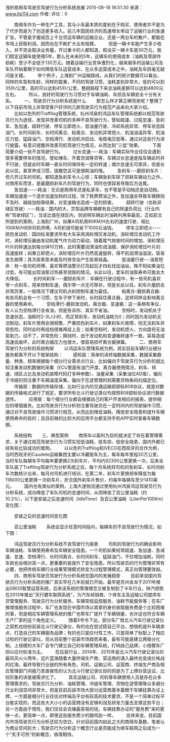 浅析商用车驾驶员驾驶行为分析系统发展
2015-08-18 18:51:30   来源：www.its114.com   作者:    评论：0

　　商用车作为一种生产工具，其与小车最本质的差别在于购买、使用者并不是为了代步而是为了创造更多收入。前几年国民经济的高速增长带动了运输行业的急速扩张，不管是手握成百上千台货运车辆的运输企业，还是一两台车的散户，都能在市场上获取利润，因而也在不断扩大业务规模。
　　但是一辆卡车能产生多少收入，并不完全取决业务量。开过重卡的人都知道，假设买一辆卡车是30万元，我们假定这辆车能使用5年，那么在未来的5年，这辆车的使用成本（油耗及零部件损耗）至少不会低于130万元。随着运输行业竞争激烈化，越来越多的运输公司及车队开始着眼于如何降低车队运营成本，在众多运营成本之中，油耗及车损毫无疑问是关键。
　　举个例子，上海到广州运输路线，从我们的统计数据可以看出，同样的车型和车龄，同样的载重，不同的驾驶习惯，油耗差别非常大，低的可以到35升/公里，高的可以达到45升/公里，整趟路程下来总油耗差额可以达到4800元左右。
　　所以，良好的驾驶行为习惯对于车辆油耗、车损及车辆安全十分有关系。
　　一、驾驶员行为分析系统是什么
　　那怎么样才算正确驾驶呢？整理了以下目前市场上非常受客户好评的几款驾驶员行为规范产品来向大家介绍。
　　比如以色列的Traffilog管理系统，杭州鸿泉的鸿运车队管理系统都以规范驾驶员行为为途径，发现并改善司机的多种不良驾驶行为，譬如超速、过程怠速、急刹车、急加速、超转行驶、停车立即熄火、低油量行驶、冷却系统异常、停车状态踩油门、长时间刹车、长时间离合、粘离合、发动机异常熄火、机油油温异常、机油压力低、猛踩油门、空档滑行、发动机冷启动、电瓶电压低等，通过对这些行为进行披露，有意识提醒并改善司机驾驶行为情况，从而达到"三低"效果。
　　下面简要介绍一些不良驾驶行为。
　　过长怠速----耗油：车辆实际作业往往会遇到很多需要停车的情况，譬如堵车、开着空调等货等，车辆过长怠速是指车辆此时并不行驶，但是此时车辆一直长时间保持有一定的转速；偶尔怠速无可厚非，但是长此以往，甚至养成习惯，提醒您这可是很耗油的哦。
　　急刹车---磨损刹车片：但凡开过车的司机，都知道急刹车令人心惊；车辆急刹车除了损耗车辆动力之外，对商用车而言，是最磨损刹车片的驾驶行为，同时也很容易导致后方追尾。
　　急加速-----耗油：无论是商用车还是私家车，也不管是手动档还是自动档，车辆加速是一个逐步加速加档的过程，除了耗费燃油之外，急加速会导致车辆换挡不及时、越级加档等结果，对变速箱也造成一定的损害。
　　超转行驶（也称非绿区驾驶）----耗油：国内的大，宗型品牌车辆都有自己的转速负荷比（行业内称"驾驶绿区"），当该比值在绿区内，则说明车辆此时油耗利用率最高，正如前文所提到的案例，上海到广州，如果A司机用80KM/H左右的速度行驶，相比100KM/H的B司机师傅，A司机很可能省下1000元油钱。
　　停车立即熄火----损伤发动机：国四标准要求所有大车采用涡轮增压发动机，涡轮增压发动机工作时，涡轮增压器由发动机尾气作为动力驱动，随着尾气排放时间的增加，涡轮增压叶片的转速达到每分钟10万转，此时需要润滑油形成油膜，保护涡轮增压叶片的高速旋转；如果立即熄火，涡轮增压叶片仍然高速旋转，得不到润滑油滋润，容易发生故障；其次尿素泵未能及时排空会产生尿素结晶。
　　低油量行驶---油泵短命：有一些司机师傅，喜欢等燃油警示灯亮起后才四处找加油站，殊不知如果油位过低，有可能出现油泵过热甚至烧毁的情况。长此以往，爱车的油泵寿命可能会大大降低。
　　长时间刹车----磨损刹车片：车辆在行驶过程中，有一些司机喜欢带一点刹车，用来控制车速，偶尔带一点无可厚非，但是长此以往，刹车片磨损会非常厉害，一般情况下建议司机点刹控制车速为最佳。
　　粘离合-磨损离合器:有些司机会有一个习惯，在车子停下来时，长时踩住离合器，这样同样会影响离合器的使用寿命。
　　空档滑行-磨损发动机、离合器、变速箱：这一条稍有争议，有人认为空档滑行会省油，但是告诉你，其实不省油。
　　空档时，发动机处于怠速状态，油耗时2-3L/小时，而正常刹车，发动机油耗为0；同时因为发动机无法制动，刹车片使用会很频繁，严重损伤刹车片，如果刹车片故障，则无法刹车非常危险，同时此时再挂档很难再挂上去；如果空档时，发动机熄火，方向盘将无油泵助力，动不了，非常危险；换挡时，由于发动机和变速箱转速不一致，容易造成高速齿崩坏，此时离合器压力也很大，很容易损坏离合器弹簧。
　　二、商用车驾驶行为分析的系统构架
　　以鸿运车队管理系统为例，其实目前车辆行业细分服务都离不开以下框架结构：
　　感知层：简单的讲终端数据采集，数据采集数量、种类、频率根据每个细分行业需求点行业，比如偏向于驾驶员行为分析的就比较注重发动机数据的采集（ECU里面有油门开度、离合器使用情况、刹车、转速、绿区占比及发动机故障代码灯多种参数）、油量采集（采集油位AD值），偏向于冷链的则注重于车厢温度采集，偏向于在途管理的则需要货物条码扫描定位。
　　传输层：数据的传输存储，比如行业内的交通运输部部标808协议，就是对数据的传输格式进行了规定，要求所有北斗行驶记录仪均按照808部标协议进行数据透传。
　　应用层：每个细分行业都会根据自己的客户开发相应的报表，提供相应的增值服务。比如驾驶员行为分析则注重驾驶员在一定时间内的驾驶操作习惯，通过对不良驾驶操作习惯进行规范，从而达到降低油耗、降低安全隐患和提升车辆使用寿命的目的；且目前做的比较大的应用平台都支持手机APP实时查看车辆数据。





　　系统结构
　　三、典型案例
　　商用车以盈利为目的就决定了存在着管理需求，关于通过规范驾驶员行为习惯实现低油耗、低车损、低安全隐患，国内外都已经有些比较成功的案例。
　　以以色列Traffilog和IVECO在西班牙的合作为例，当时西班牙的Caudete运输集团主要以冷藏拖车为主，每车每年里程20万公里，当时车队每辆车平均每年要更换2次刹车片，平均约92300公里更换一次，后来全车队装了Traffilog驾驶行为分析系统之后，每个月系统将司机的急刹车、长时间刹车次数统计出来，每月对司机进行培训，在第二年，刹车片更换频率降低为每118000公里更换一次刹车片，折合国外刹车片售价，约每年每辆车至少1410美元。
　　国内也有类似的案例，上海大道物流通过使用杭州鸿泉鸿运驾驶员行为分析系统，成功降低了车队司机的怠速时间，从而降低了百公里油耗（约10.2%），以下是安装之后怠速时间（IdleTime）及百公里油耗（LiterPer100Km）变化图：

　　安装之后的怠速时间变化图

　　百公里油耗
　　系统会显示任意时间段内，每辆车的不良驾驶行为情况，如下图：

　　鸿运驾驶员行为分析系统不良驾驶行为报表
　　司机的驾驶行为的确会影响车辆油耗、车辆使用寿命及车辆安全隐患。一个司机如果经常超速、急加速、急减速、怠速、空档滑行、长时间离合、长时间刹车、猛踩油门，不仅增加油耗，同时车损也会相对高一点，更重要的是提升了安全隐患。所以驾驶员的行为管理非常有必要，他把传统车辆行业结果管理模式转变为过程管理模式，真正向管理要效益。
　　四、商用车驾驶员驾驶行为分析系统在国内的发展趋势
　　目前来说国内驾驶员行为分析系统的推广其实早在几年前就已开始，最早是苏州金龙于2011年推出GBOS智慧运营系统，后来该系统的管理理念又被复制到了卡车行业，陕汽顺势在2013年推出"天行健车联网系统"，为汽车经销商、个体车主及运输公司提供车贷管理服务、驾驶员行为分析服务、车辆常规监控服务、油耗节能服务等；在车厂推增值服务过程中，车厂也发现在中国市场以卖家的身份收取服务费是个比较困难的事，但是相应车辆管理系统的推广也帮车厂提升了车辆销量，也许这也符合车辆生产厂家的这个角色定义。
　　随着5号令下达，部分车厂借北斗汽车行驶记录仪之契机也纷纷前装北斗行驶记录仪，有的也在尝试搭自己平台，想借机提升车辆卖点，打造自己的车辆服务品牌；有的也只是应付性工作，只是简单了标配上了相应过检的行驶记录仪。但从目前整个前装市场趋势来看，最有可能是建立两极分化制，上规模的大车厂会专门建立自己的车辆管理系统，打响自己品牌，小规模车厂则以应付标准为主。
　　在后装行业，2014年、2015年是北斗汽车行驶记录仪的最风风火火两年，这片蓝海随着大量终端生产商、营运商的涌入最终也变成价格战的红海，最终导致行业链的所有角色，司机、运输公司、运营商、终端生产商及相应管理部门间接乃至直接性的认为北斗行驶记录仪目的则是为了上牌办营运证，比较形象的讲是被需求化了。
　　其实运输公司、司机等车辆使用人员是存在众多管理需求的，驾驶员行为分析、油耗管理、冷链车管理、货物在途管理等众多细分行业利润空间非常大，但是目前后装市场大部分运营商基本着眼于车辆挂靠办证上牌，一方面是细分行业往往对终端及平台有较高的技术要求，不是一个简单过标平台能实现的，而这些大大小小的运营商没有足够利润及研发力量去支撑这些平台；另一方面由于惰性，我们往往会去赚最容易的钱，车辆挂靠办证的"服务费"来的更快一点，更简单一点，即使这些服务费少的跟鸡肋一样。
　　总体来说，目前国内市场驾驶员行为分析还较为空白，针对目前国内如此之大的商用车基数，笔者认为商业空间巨大；驾驶员行为分析这个概念行业是否能成为继车联网之后成为一个"炙手可热"的新概念，值得期待。
